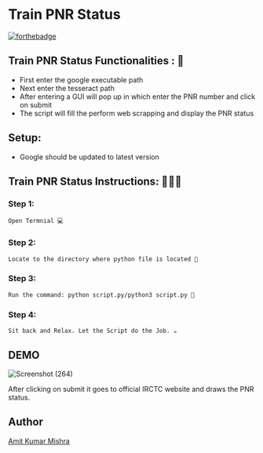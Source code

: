 # <b>Train PNR Status</b>

[![forthebadge](https://forthebadge.com/images/badges/made-with-python.svg)](https://forthebadge.com)

## Train PNR Status Functionalities : 🚀

- First enter the google executable path
- Next enter the tesseract path
- After entering a GUI will pop up in which enter the PNR number and click on submit
- The script will fill the perform web scrapping and display the PNR status

## Setup:

- Google should be updated to latest version

## Train PNR Status Instructions: 👨🏻‍💻

### Step 1:

    Open Termnial 💻

### Step 2:

    Locate to the directory where python file is located 📂

### Step 3:

    Run the command: python script.py/python3 script.py 🧐

### Step 4:

    Sit back and Relax. Let the Script do the Job. ☕

## DEMO

![Screenshot (264)](https://user-images.githubusercontent.com/60662775/120154793-d6db6d00-c20d-11eb-84bd-52c1d1a5a4c2.png)

After clicking on submit it goes to official IRCTC website and draws the PNR status.

    
## Author
   
[Amit Kumar Mishra](https://github.com/Amit366)

